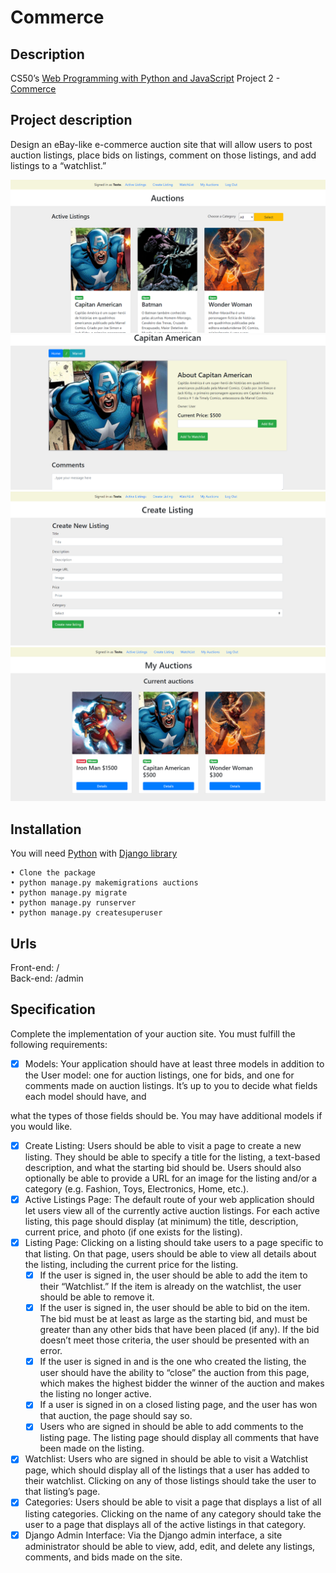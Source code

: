 # Commerce
## Description
CS50’s [Web Programming with Python and JavaScript](https://cs50.harvard.edu/web/2020/) Project 2 - [Commerce](https://cs50.harvard.edu/web/2020/projects/2/commerce)

## Project description
Design an eBay-like e-commerce auction site that will allow users to post auction listings, place bids on listings, comment on those listings, and add listings to a “watchlist.”

![Home](https://github.com/carlosjosedesign/CS50-commerce/blob/main/prints/home.PNG?raw=true)
![Listing](https://github.com/carlosjosedesign/CS50-commerce/blob/main/prints/listing.PNG?raw=true)
![Create](https://github.com/carlosjosedesign/CS50-commerce/blob/main/prints/create.PNG?raw=true)
![Auctions](https://github.com/carlosjosedesign/CS50-commerce/blob/main/prints/auctions.PNG?raw=true)


## Installation
You will need [Python](https://www.python.org/) with [Django library](https://www.djangoproject.com/)  
```
• Clone the package  
• python manage.py makemigrations auctions  
• python manage.py migrate  
• python manage.py runserver  
• python manage.py createsuperuser
```

## Urls
Front-end: /  
Back-end: /admin

## Specification
Complete the implementation of your auction site. You must fulfill the following requirements:
- [X] Models: Your application should have at least three models in addition to the User model: one for auction listings, one for bids, and one for comments made on auction listings. It’s up to you to decide what fields each model should have, and 

what the types of those fields should be. You may have additional models if you would like.
- [X] Create Listing: Users should be able to visit a page to create a new listing. They should be able to specify a title for the listing, a text-based description, and what the starting bid should be. Users should also optionally be able to provide a URL for an image for the listing and/or a category (e.g. Fashion, Toys, Electronics, Home, etc.).
- [X] Active Listings Page: The default route of your web application should let users view all of the currently active auction listings. For each active listing, this page should display (at minimum) the title, description, current price, and photo (if one exists for the listing).
- [X] Listing Page: Clicking on a listing should take users to a page specific to that listing. On that page, users should be able to view all details about the listing, including the current price for the listing.
  - [X] If the user is signed in, the user should be able to add the item to their “Watchlist.” If the item is already on the watchlist, the user should be able to remove it.
  - [X] If the user is signed in, the user should be able to bid on the item. The bid must be at least as large as the starting bid, and must be greater than any other bids that have been placed (if any). If the bid doesn’t meet those criteria, the user should be presented with an error.
  - [X] If the user is signed in and is the one who created the listing, the user should have the ability to “close” the auction from this page, which makes the highest bidder the winner of the auction and makes the listing no longer active.
  - [X] If a user is signed in on a closed listing page, and the user has won that auction, the page should say so.
  - [X] Users who are signed in should be able to add comments to the listing page. The listing page should display all comments that have been made on the listing.
- [X] Watchlist: Users who are signed in should be able to visit a Watchlist page, which should display all of the listings that a user has added to their watchlist. Clicking on any of those listings should take the user to that listing’s page.
- [X] Categories: Users should be able to visit a page that displays a list of all listing categories. Clicking on the name of any category should take the user to a page that displays all of the active listings in that category.
- [X] Django Admin Interface: Via the Django admin interface, a site administrator should be able to view, add, edit, and delete any listings, comments, and bids made on the site.
